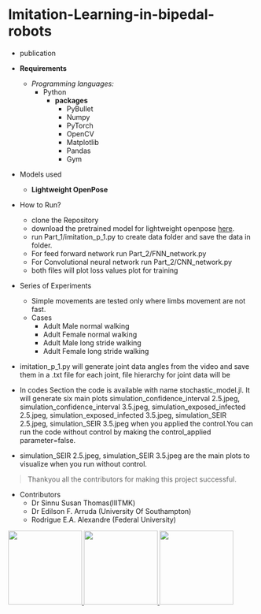 # Imitation-Learning-in-bipedal-robots

- publication
  
- **Requirements**
   - _Programming languages:_
      - Python
         - **packages**
             - PyBullet
             - Numpy
             - PyTorch
             - OpenCV
             - Matplotlib
             - Pandas
             - Gym


- Models used
   - **Lightweight OpenPose**

- How to Run?
   - clone the Repository
   - download the pretrained model for lightweight openpose [here](https://download.01.org/opencv/openvino_training_extensions/models/human_pose_estimation/checkpoint_iter_370000.pth).
   - run Part_1/imitation_p_1.py to create data folder and save the data in folder.
   - For feed forward network run Part_2/FNN_network.py
   - For Convolutional neural network run Part_2/CNN_network.py
   - both files will plot loss values plot for training

- Series of Experiments
  - Simple movements are tested only where limbs movement are not fast.
  - Cases
      - Adult Male normal walking
      - Adult Female normal walking
      - Adult Male long stride walking
      - Adult Female long stride walking

- imitation_p_1.py will generate joint data angles from the video and save them in a .txt file for each joint, file hierarchy for joint data will be
      
- In codes Section the code is available with name stochastic_model.jl. It will generate six main plots simulation_confidence_interval 2.5.jpeg, simulation_confidence_interval 3.5.jpeg, simulation_exposed_infected 2.5.jpeg, simulation_exposed_infected 3.5.jpeg, simulation_SEIR 2.5.jpeg, simulation_SEIR 3.5.jpeg when you applied the control.You can run the code without control by making the control_applied parameter=false.
- simulation_SEIR 2.5.jpeg, simulation_SEIR 3.5.jpeg are the main plots to visualize when you run without control.
 
> Thankyou all the contributors for making this project successful.
- Contributors
  - Dr Sinnu Susan Thomas(IIITMK)
  - Dr Edilson F. Arruda (University Of Southampton)
  - Rodrigue E.A. Alexandre (Federal University)

<a href="https://github.com/remarkablemark">
  <img src="https://github.com/Tarun-Sharma9168/Optimal_Control_And_Decision_Making/blob/main/contri_images/sinnu_mam.png" width="150" height="150">
</a>
<a href="https://github.com/remarkablemark">
  <img src="https://github.com/Tarun-Sharma9168/Optimal_Control_And_Decision_Making/blob/main/contri_images/edilson_arruda.jpg" width="150" height="150">
</a>
<a href="https://github.com/remarkablemark">
  <img src="https://github.com/Tarun-Sharma9168/Optimal_Control_And_Decision_Making/blob/main/contri_images/foto_rodrigo.jpeg" width="150" height="150">
</a>
